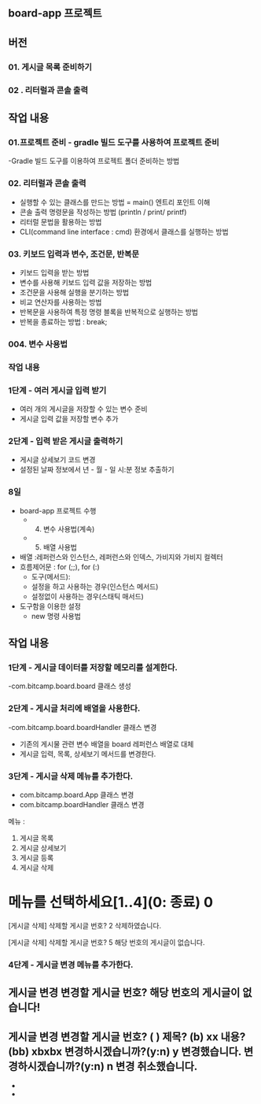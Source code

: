 ## board-app 프로젝트

## 버전

### 01. 게시글 목록 준비하기
### 02 . 리터럴과 콘솔 출력

## 작업 내용

### 01.프로젝트 준비 - gradle 빌드 도구를 사용하여 프로젝트 준비 
 -Gradle 빌드 도구를 이용하여 프로젝트 폴더 준비하는 방법

### 02. 리터럴과 콘솔 출력
  - 실행할 수 있는 클래스를 만드는 방법 = main() 엔트리 포인트 이해
  - 콘솔 출력 명령문을 작성하는 방법
  (println / print/ printf)
  - 리터럴 문법을 활용하는 방법
  - CLI(command line interface : cmd) 환경에서 클래스를 실행하는 방법
### 03. 키보드 입력과 변수, 조건문, 반복문
  - 키보드 입력을 받는 방법
  - 변수를 사용해 키보드 입력 값을 저장하는 방법
  - 조건문을 사용해 실행을 분기하는 방법
  - 비교 연산자를 사용하는 방법
  - 반복문을 사용하여 특정 명령 블록을 반복적으로 실행하는 방법
  - 반복을 종료하는 방법 : break;

### 004. 변수 사용법

### 작업 내용

### 1단계 - 여러 게시글 입력 받기
- 여러 개의 게시글을 저장할 수 있는 변수 준비
- 게시글 입력 값을 저장할 변수 추가

### 2단계 - 입력 받은 게시글 출력하기
- 게시글 상세보기 코드 변경
- 설정된 날짜 정보에서 년 - 월 - 일 시:분 정보 추출하기

### 8일
- board-app 프로젝트 수행
  - 004. 변수 사용법(계속)
  - 005. 배열 사용법
- 배열 :레퍼런스와 인스턴스, 레퍼런스와 인덱스, 가비지와 가비지 컬렉터  
- 흐름제어문 : for (;;), for (:)
  - 도구(메서드):
  - 설정을 하고 사용하는 경우(인스턴스 메서드)
  - 설정없이 사용하는 경우(스태틱 매서드)
- 도구함을 이용한 설정
  - new 명령 사용법


## 작업 내용
### 1단계 - 게시글 데이터를 저장할 메모리를 설계한다.
-com.bitcamp.board.board 클래스 생성
### 2단계 - 게시글 처리에 배열을 사용한다.

-com.bitcamp.board.boardHandler 클래스 변경
- 기존의 게시물 관련 변수 배열을 board 레퍼런스 배열로 대체
- 게시글 입력, 목록, 상세보기 메서드를 변경한다.


### 3단계 - 게시글 삭제 메뉴를 추가한다.
- com.bitcamp.board.App 클래스 변경
- com.bitcamp.boardHandler 클래스 변경

메뉴 : 
1. 게시글 목록
2. 게시글 상세보기
3. 게시글 등록
4. 게시글 삭제

메뉴를 선택하세요[1..4](0: 종료) 0
=========================================
[게시글 삭제]
삭제할 게시글 번호? 2
삭제하였습니다.

[게시글 삭제]
삭제할 게시글 번호? 5
해당 번호의 게시글이 없습니다.

### 4단계 - 게시글 변경 메뉴를 추가한다.


게시글 변경
변경할 게시글 번호?
해당 번호의 게시글이 없습니다!
--------------
게시글 변경
변경할 게시글 번호? ( )
제목? (b) xx
내용? (bb) xbxbx
변경하시겠습니까?(y:n) y
변경했습니다.
변경하시겠습니까?(y:n) n
변경 취소했습니다.
-
-
-







